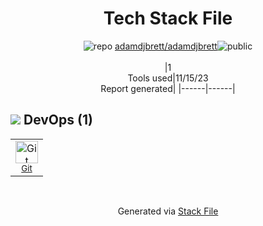 <!--
--- Readme.md Snippet without images Start ---
## Tech Stack
adamdjbrett/adamdjbrett is built on the following main stack:


Full tech stack [here](/techstack.md)
--- Readme.md Snippet without images End ---

--- Readme.md Snippet with images Start ---
## Tech Stack
adamdjbrett/adamdjbrett is built on the following main stack:


Full tech stack [here](/techstack.md)
--- Readme.md Snippet with images End ---
-->
<div align="center">

# Tech Stack File
![](https://img.stackshare.io/repo.svg "repo") [adamdjbrett/adamdjbrett](https://github.com/adamdjbrett/adamdjbrett)![](https://img.stackshare.io/public_badge.svg "public")
<br/><br/>
|1<br/>Tools used|11/15/23 <br/>Report generated|
|------|------|
</div>

## <img src='https://img.stackshare.io/devops.svg'/> DevOps (1)
<table><tr>
  <td align='center'>
  <img width='36' height='36' src='https://img.stackshare.io/service/1046/git.png' alt='Git'>
  <br>
  <sub><a href="http://git-scm.com/">Git</a></sub>
  <br>
  <sub></sub>
</td>

</tr>
</table>

<br/>
<div align='center'>

Generated via [Stack File](https://github.com/apps/stack-file)
